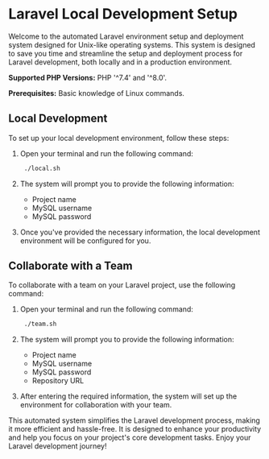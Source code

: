 # Laravel Local Development Setup

Welcome to the automated Laravel environment setup and deployment system designed for Unix-like operating systems. This system is designed to save you time and streamline the setup and deployment process for Laravel development, both locally and in a production environment. 

**Supported PHP Versions:** PHP '^7.4' and '^8.0'.

**Prerequisites:** Basic knowledge of Linux commands.


## Local Development

To set up your local development environment, follow these steps:

1. Open your terminal and run the following command:
   
    ```bash
     ./local.sh
    ```

2. The system will prompt you to provide the following information:
   - Project name
   - MySQL username
   - MySQL password

3. Once you've provided the necessary information, the local development environment will be configured for you. 

<!---
## Production Environment Deployment

To deploy your Laravel project to a production server, follow these steps:

1. Open your terminal and run the following command:

    ```bash
     ./remote.sh
    ```

2. The system will prompt you to provide the following information:
   - Project name
   - MySQL database name
   - MySQL password
   - Your GitHub/Bitbucket/GitLab repository URL
   - *Assumption*: You have root privileges.

3. After entering the required information, the system will automate the deployment process on the production server. It's essential to test your project on your local server before deploying it to production.
-->


## Collaborate with a Team

To collaborate with a team on your Laravel project, use the following command:

1. Open your terminal and run the following command:

    ```bash
     ./team.sh
    ```

2. The system will prompt you to provide the following information:
   - Project name
   - MySQL username
   - MySQL password
   - Repository URL

3. After entering the required information, the system will set up the environment for collaboration with your team.

This automated system simplifies the Laravel development process, making it more efficient and hassle-free. It is designed to enhance your productivity and help you focus on your project's core development tasks. Enjoy your Laravel development journey!

